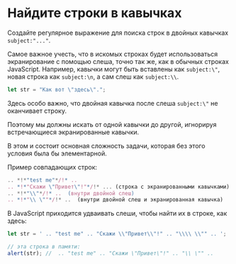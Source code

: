 # Найдите строки в кавычках

Создайте регулярное выражение для поиска строк в двойных кавычках `subject:"..."`.

Самое важное учесть, что в искомых строках будет использоваться экранирование с помощью слеша, точно так же, как в обычных строках JavaScript. Например, кавычки могут быть вставлены как `subject:\"`, новая строка как `subject:\n`, а сам слеш как `subject:\\`.

```js
let str = "Как вот \"здесь\".";
```

Здесь особо важно, что двойная кавычка после слеша `subject:\"` не оканчивает строку.

Поэтому мы должны искать от одной кавычки до другой, игнорируя встречающиеся экранированные кавычки. 

В этом и состоит основная сложность задачи, которая без этого условия была бы элементарной.

Пример совпадающих строк:
```js
.. *!*"test me"*/!* ..  
.. *!*"Скажи \"Привет\"!"*/!* ... (строка с экранированными кавычками)
.. *!*"\\"*/!* ..  (внутри двойной слеш)
.. *!*"\\ \""*/!* ..  (внутри двойной слеш и экранированная кавычка)
```

В JavaScript приходится удваивать слеши, чтобы найти их в строке, как здесь:

```js run
let str = ' .. "test me" .. "Скажи \\"Привет\\"!" .. "\\\\ \\"" .. ';

// эта строка в памяти:
alert(str); //  .. "test me" .. "Скажи \"Привет\"!" .. "\\ \"" ..
```

